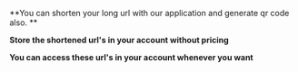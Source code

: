 **You can shorten your long url with our application and generate qr code also. **

**Store the shortened url's in your account without pricing**

**You can access these url's in your account whenever you want**

